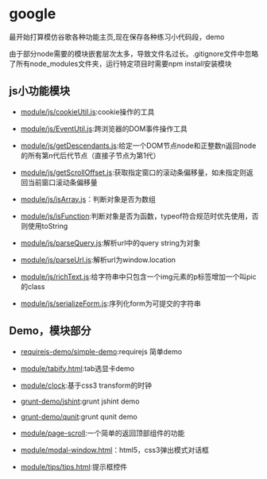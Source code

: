 # google

最开始打算模仿谷歌各种功能主页,现在保存各种练习小代码段，demo  

由于部分node需要的模块嵌套层次太多，导致文件名过长。.gitignore文件中忽略了所有node_modules文件夹，运行特定项目时需要npm install安装模块

## js小功能模块

- [module/js/cookieUtil.js](module/js/cookieUtil.js):cookie操作的工具

- [module/js/EventUtil.js](module/js/EventUtil.js):跨浏览器的DOM事件操作工具

- [module/js/getDescendants.js](module/js/getDescendants.js):给定一个DOM节点node和正整数n返回node的所有第n代后代节点（直接子节点为第1代）

- [module/js/getScrollOffset.js](module/js/getScrollOffset.js):获取指定窗口的滚动条偏移量，如未指定则返回当前窗口滚动条偏移量

- [module/js/isArray.js](module/js/isArray.js)：判断对象是否为数组

- [module/js/isFunction](module/js/isFunction.js):判断对象是否为函数，typeof符合规范时优先使用，否则使用toString

- [module/js/parseQuery.js](module/js/parseQuery.js):解析url中的query string为对象

- [module/js/parseUrl.js](module/js/parseUrl.js):解析url为window.location

- [module/js/richText.js](module/js/richText.js):给字符串中只包含一个img元素的p标签增加一个叫pic的class
- [module/js/serializeForm.js](module/js/serializeForm.js):序列化form为可提交的字符串


## Demo，模块部分
- [requirejs-demo/simple-demo](requirejs-demo/simple-demo):requirejs 简单demo

- [module/tabify.html](module/tabify.html):tab选显卡demo

- [module/clock](module/clock):基于css3 transform的时钟

- [grunt-demo/jshint](grunt-demo/jshint):grunt jshint demo

- [grunt-demo/qunit](grunt-demo/qunit):grunt qunit demo

- [module/page-scroll](module/page-scroll):一个简单的返回顶部组件的功能

- [module/modal-window.html](module/modal-window.html)：html5，css3弹出模式对话框


- [module/tips/tips.html](module/tips/tips.html):提示框控件


